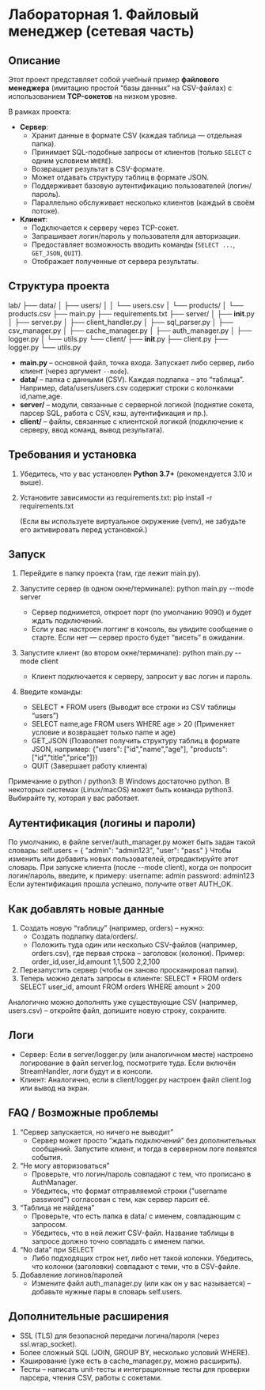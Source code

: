 # Лабораторная 1. Файловый менеджер (сетевая часть)

## Описание

Этот проект представляет собой учебный пример **файлового менеджера** (имитацию простой “базы данных” на CSV-файлах) с использованием **TCP-сокетов** на низком уровне.

В рамках проекта:
- **Сервер**:
  - Хранит данные в формате CSV (каждая таблица — отдельная папка).
  - Принимает SQL-подобные запросы от клиентов (только `SELECT` с одним условием `WHERE`).
  - Возвращает результат в CSV-формате.
  - Может отдавать структуру таблиц в формате JSON.
  - Поддерживает базовую аутентификацию пользователей (логин/пароль).
  - Параллельно обслуживает несколько клиентов (каждый в своём потоке).
- **Клиент**:
  - Подключается к серверу через TCP-сокет.
  - Запрашивает логин/пароль у пользователя для авторизации.
  - Предоставляет возможность вводить команды (`SELECT ...`, `GET_JSON`, `QUIT`).
  - Отображает полученные от сервера результаты.

## Структура проекта

lab/
├── data/
│   ├── users/
│   │   └── users.csv
│   └── products/
│       └── products.csv
├── main.py
├── requirements.txt
├── server/
│   ├── __init__.py
│   ├── server.py
│   ├── client_handler.py
│   ├── sql_parser.py
│   ├── csv_manager.py
│   ├── cache_manager.py
│   ├── auth_manager.py
│   ├── logger.py
│   └── utils.py
└── client/
    ├── __init__.py
    ├── client.py
    ├── logger.py
    └── utils.py

- **main.py** – основной файл, точка входа. Запускает либо сервер, либо клиент (через аргумент `--mode`).
- **data/** – папка с данными (CSV). Каждая подпапка – это “таблица”.
  Например, data/users/users.csv содержит строки с колонками id,name,age.
- **server/** – модули, связанные с серверной логикой (поднятие сокета, парсер SQL, работа с CSV, кэш, аутентификация и пр.).
- **client/** – файлы, связанные с клиентской логикой (подключение к серверу, ввод команд, вывод результата).

## Требования и установка

1. Убедитесь, что у вас установлен **Python 3.7+** (рекомендуется 3.10 и выше).
2. Установите зависимости из requirements.txt:
   pip install -r requirements.txt
   
   (Если вы используете виртуальное окружение (venv), не забудьте его активировать перед установкой.)

## Запуск

1. Перейдите в папку проекта (там, где лежит main.py).
2. Запустите сервер (в одном окне/терминале):
   python main.py --mode server
   - Сервер поднимется, откроет порт (по умолчанию 9090) и будет ждать подключений.
   - Если у вас настроен логгинг в консоль, вы увидите сообщение о старте. Если нет — сервер просто будет “висеть” в ожидании.

3. Запустите клиент (во втором окне/терминале):
   python main.py --mode client
   - Клиент подключается к серверу, запросит у вас логин и пароль.

4. Введите команды:
   - SELECT * FROM users
     (Выводит все строки из CSV таблицы “users”)
   - SELECT name,age FROM users WHERE age > 20
     (Применяет условие и возвращает только name и age)
   - GET_JSON
     (Позволяет получить структуру таблиц в формате JSON, например: {"users": ["id","name","age"], "products":["id","title","price"]})
   - QUIT
     (Завершает работу клиента)

Примечание о python / python3:
В Windows достаточно python. В некоторых системах (Linux/macOS) может быть команда python3. Выбирайте ту, которая у вас работает.

## Аутентификация (логины и пароли)

По умолчанию, в файле server/auth_manager.py может быть задан такой словарь:
self.users = {
    "admin": "admin123",
    "user": "pass"
}
Чтобы изменить или добавить новых пользователей, отредактируйте этот словарь.
При запуске клиента (после --mode client), когда он попросит логин/пароль, введите, к примеру:
username: admin
password: admin123
Если аутентификация прошла успешно, получите ответ AUTH_OK.

## Как добавлять новые данные

1. Создать новую “таблицу” (например, orders) – нужно:
   - Создать подпапку data/orders/.
   - Положить туда один или несколько CSV-файлов (например, orders.csv), где первая строка – заголовок (колонки). Пример:
     order_id,user_id,amount
     1,1,500
     2,2,100
2. Перезапустить сервер (чтобы он заново просканировал папки).
3. Теперь можно делать запросы в клиенте:
   SELECT * FROM orders
   SELECT user_id, amount FROM orders WHERE amount > 200

Аналогично можно дополнять уже существующие CSV (например, users.csv) – откройте файл, допишите новую строку, сохраните.

## Логи

- Сервер:
  Если в server/logger.py (или аналогичном месте) настроено логирование в файл server.log, посмотрите туда.
  Если включён StreamHandler, логи будут и в консоли.
- Клиент:
  Аналогично, если в client/logger.py настроен файл client.log или вывод на экран.

## FAQ / Возможные проблемы

1. “Сервер запускается, но ничего не выводит”
   - Сервер может просто “ждать подключений” без дополнительных сообщений. Запустите клиент, и тогда в серверном логе появятся события.
2. “Не могу авторизоваться”
   - Проверьте, что логин/пароль совпадают с тем, что прописано в AuthManager.
   - Убедитесь, что формат отправляемой строки ("username password") согласован с тем, как сервер парсит её.
3. “Таблица не найдена”
   - Проверьте, что есть папка в data/ с именем, совпадающим с запросом.
   - Убедитесь, что в ней лежит CSV-файл. Название таблицы в запросе должно точно совпадать с именем папки.
4. “No data” при SELECT
   - Либо подходящих строк нет, либо нет такой колонки. Убедитесь, что колонки (заголовки) совпадают с теми, что в CSV-файле.
5. Добавление логинов/паролей
   - Измените файл auth_manager.py (или как он у вас называется) – добавьте нужные пары в словарь self.users.

## Дополнительные расширения

- SSL (TLS) для безопасной передачи логина/пароля (через ssl.wrap_socket).
- Более сложный SQL (JOIN, GROUP BY, несколько условий WHERE).
- Кэширование (уже есть в cache_manager.py, можно расширить).
- Тесты – написать unit-тесты и интеграционные тесты для проверки парсера, чтения CSV, работы с сокетами.
